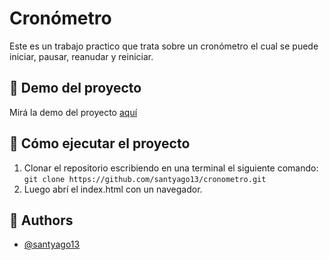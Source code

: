 # Cronómetro

Este es un trabajo practico que trata sobre un cronómetro el cual se puede iniciar, pausar, reanudar y reiniciar.

## 🔗 Demo del proyecto
Mirá la demo del proyecto [aquí](https://cronometror.netlify.app/)

## 🚀 Cómo ejecutar el  proyecto
1. Clonar el repositorio escribiendo en una terminal el siguiente comando: `git clone https://github.com/santyago13/cronometro.git`
1. Luego abrí el index.html con un navegador.

## 👥 Authors

- [@santyago13](https://www.github.com/santyago13)
